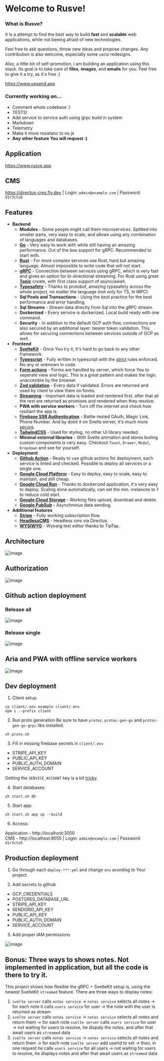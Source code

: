 # Welcome to Rusve!

### What is Rusve? 

It is a attempt to find the best way to build **fast** and **scalable** web applications, while not beeing afraid of new technologies.

Feel free to ask questions, throw new ideas and propose changes. Any contribution is also welcome, especially some ux/ui redesigns.

Also, a little bit of self-promotion, i am building an application using this stack. Its goal is to take care of **files**, **images**, and **emails** for you. Feel free to give it a try, as it's free :)

https://www.upsend.app

### Currently working on...
- Comment whole codebase :)
- TESTS!
- Add service to service auth using grpc build in system
- Markdown
- Telemetry
- Make it more resistanc to no js
- **Any other feature You will request :)**

## Application
https://www.rusve.app
## CMS
https://directus-cms.fly.dev | Login: `admin@example.com` | Password: `d1r3ctu5` 

## Features
- **Backend**
  - **Modules** - Some people might call them microservices. Splitted into smaller parts, very easy to scale, and allows using any combination of languages and databases.
  - **[Go](https://go.dev/)** - Very easy to work with while still having an amazing performance. Out of the box support for gRPC. Recommended to start with.
  - **[Rust](https://www.rust-lang.org/)** - For more complex services use Rust, hard but amazing language. Almost impossible to write code that will not start.
  - **[gRPC](https://grpc.io/)** - Connection between services using gRPC, which is very fast and gives an option for bi-directional streaming. For Rust using great **[Tonic](https://docs.rs/tonic/latest/tonic/)** create, with first class support of async/await.
  - **[Typesafety](https://protobuf.dev/)** - Thanks to protobuf, amazing typesafety across the whole project, no matter the language (not only for TS, hi tRPC).
  - **Sql Pools and Transactions** - Using the best practice for the best performance and error handling.
  - **Sql Streams** - Stream data directly from Sql into the gRPC stream.
  - **Dockerized** - Every service is dockerized. Local build ready with one command.
  - **Security** - In addition to the default GCP auth flow, connections are also secured by an additional layer: bearer token validation. This allows for securing connections between services outside of GCP as well.
- **Frontend**
  - **[SvelteKit](https://kit.svelte.dev/)** - Once You try it, it's hard to go back to any other framework.
  - **[Typescript](https://www.typescriptlang.org/)** - Fully written in typescript with the [strict](https://typescript-eslint.io/linting/configs#strict) rules enforced. No any or unknown in code.
  - **[Form actions](https://kit.svelte.dev/docs/form-actions)** - Forms are handled by server, which force You to seperate view and logic. This is a great pattern and makes the logic unaccesible by the browser. 
  - **[Zod validation](https://github.com/colinhacks/zod)** - Every data if validated. Errors are returned and used by client to view them on forms.
  - **[Streaming](https://kit.svelte.dev/docs/load#streaming-with-promises)** - Important data is loaded and rendered first, after that all the rest are returned as promises and rendered when they resolve.
  - **PWA with service workers** - Turn off the internet and check how resiliant the app is.
  - **[Firebase SSR Authentication](https://firebase.google.com/docs/auth)** - Battle-tested OAuth, Magic Link, Phone Number. And by doint it on Svelte server, it's much more [secure](https://firebase.google.com/docs/auth/admin/manage-cookies).
  - **[TailwindCSS](https://tailwindcss.com/)** - Used for styling, no other UI library needed. 
  - **Minimal external libraries** - With Svelte animation and stores builing custom components is very easy. Checkout `Toast`, `Drawer`, `Modal`, `Dropdown` and see for yourself.
- **Deployment**
  - **[Github Action](https://docs.github.com/en/actions)** - Ready to use github actions for deployment, each service is linted and checked. Possible to deploy all services or a single one.
  - **[Google Cloud Platform](https://cloud.google.com/)** - Easy to deploy, easy to scale, easy to maintain, and still cheap.
  - **[Google Cloud Run](https://cloud.google.com/run)** - Thanks to dockerized application, it's very easy to deploy. Scaling done automatically, can set the min. instances to 1 to reduce cold start.
  - **[Google Cloud Storage](https://cloud.google.com/storage)** - Working files upload, download and delete.
  - **[Google PubSub](https://cloud.google.com/pubsub)** - Asynchronus data sending.
- **Additional features**
  - **[Stripe](https://stripe.com/en-pl)** - Fully working subscription flow.
  - **[HeadlessCMS](https://directus.io/)** - Headless cms via Directus.
  - **[WYSIWYG](https://tiptap.dev/)** - Wyswig text editor thanks to TipTap.

## Architecture
![image](https://github.com/mpiorowski/rusve/assets/26543876/ce687350-a827-44d0-94d2-723001f44ad6)

## Authorization
![image](https://user-images.githubusercontent.com/26543876/235413978-93d49f92-e8bb-47ac-a46d-f0fc08cec350.png)

## Github action deployment
### Release all
![image](https://github.com/mpiorowski/rusve/assets/26543876/6e601880-2f7f-4a08-9e68-f48b2d515e00)

### Release single
![image](https://github.com/mpiorowski/rusve/assets/26543876/360833a8-7283-46d8-b5ce-9864e8a2966f)

## Aria and PWA with offline service workers
![image](https://user-images.githubusercontent.com/26543876/236647026-0db54439-b841-4e69-8a2f-6976e423b453.png)

## Dev deployment

1. Client setup
```
cp client/.env.example client/.env
npm i --prefix client
```

2. Run proto generation
Be sure to have `protoc`, `protoc-gen-go` and `protoc-gen-go-grpc` libs installed.
```
sh proto.sh
```

3. Fill in missing firebase secrets in `client/.env`
- STRIPE_API_KEY
- PUBLIC_API_KEY
- PUBLIC_AUTH_DOMAIN
- SERVICE_ACCOUNT

Getting the `SERVICE_ACCOUNT` key is a bit [tricky](https://firebase.google.com/docs/admin/setup#initialize_the_sdk_in_non-google_environments).


4. Start databases:
```
sh start.sh db
```

5. Start app:
```
sh start.sh app up --build
```

6. Access:

Application - http://localhost:3000  
CMS         - http://localhost:8055 | Login: `admin@example.com` | Password: `d1r3ctu5` 

## Production deployment

1. Go through each `deploy-***.yml` and change `env` acording to Your project.

2. Add secrets to github
- GCP_CREDENTIALS 
- POSTGRES_DATABASE_URL
- STRIPE_API_KEY
- SENDGRID_API_KEY
- PUBLIC_API_KEY
- PUBLIC_AUTH_DOMAIN
- SERVICE_ACCOUNT

3. Add proper IAM permissions

![image](https://user-images.githubusercontent.com/26543876/235579498-ce5d296e-3f14-4cb5-b6cd-d27419f4fc47.png)


## Bonus: Three ways to shows notes. Not implemented in application, but all the code is there to try it.
This project shows how flexible the gRPC + SvelteKit setup is, using the newest SvelteKit `streamed` feature. There are three ways to display notes:
1. `svelte server` calls `notes service` -> `notes service` selects all notes -> for each note it calls `users service` for user -> the note with the user is returned as stream
2. `svelte server` calls `notes service` -> `notes service` selects all notes and return them -> for each note `svelte server` calls `users service` for user -> not waiting for users to resolve, he dispaly the notes, and after that await users as `streamed` data
3. `svelte server` calls `notes service` -> `notes service` selects all notes and return them -> for each note `svelte server` add userId to set -> then, in one request he calls `users service` for all users -> not waiting for users to resolve, he displays notes and after that await users as `streamed` data
